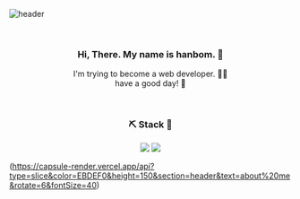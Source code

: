 ![header](https://capsule-render.vercel.app/api?type=slice&color=EBDEF0&height=150&section=header&text=about%20me&rotate=6&fontSize=40)

</br>

<div align=center> 

### Hi, There. My name is hanbom. 👋
I'm trying to become a web developer. 💁‍♀️ </br>
have a good day! 🌟 

  </br>

### ⛏️ Stack 🔧
<img src="https://img.shields.io/badge/JAVA-007396?style=for-the-badge&logo=java&logoColor=white"> <img src="https://img.shields.io/badge/oracle-F80000?style=for-the-badge&logo=oracle&logoColor=white">

</div>

(https://capsule-render.vercel.app/api?type=slice&color=EBDEF0&height=150&section=header&text=about%20me&rotate=6&fontSize=40)

<!--
**Hanbom/Hanbom** is a ✨ _special_ ✨ repository because its `README.md` (this file) appears on your GitHub profile.

Here are some ideas to get you started:

- 🔭 I’m currently working on ...
- 🌱 I’m currently learning ...
- 👯 I’m looking to collaborate on ...
- 🤔 I’m looking for help with ...
- 💬 Ask me about ...
- 📫 How to reach me: ...
- 😄 Pronouns: ...
- ⚡ Fun fact: ...
-->
